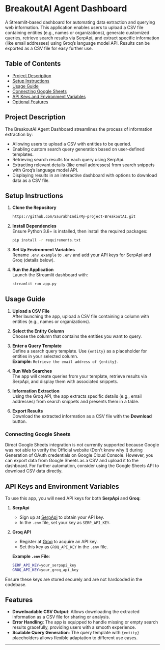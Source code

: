 # BreakoutAI Agent Dashboard

A Streamlit-based dashboard for automating data extraction and querying web information. This application enables users to upload a CSV file containing entities (e.g., names or organizations), generate customized queries, retrieve search results via SerpApi, and extract specific information (like email addresses) using Groq’s language model API. Results can be exported as a CSV file for easy further use.

## Table of Contents

- [Project Description](#project-description)
- [Setup Instructions](#setup-instructions)
- [Usage Guide](#usage-guide)
- [Connecting Google Sheets](#connecting-google-sheets)
- [API Keys and Environment Variables](#api-keys-and-environment-variables)
- [Optional Features](#optional-features)

## Project Description

The BreakoutAI Agent Dashboard streamlines the process of information extraction by:
- Allowing users to upload a CSV with entities to be queried.
- Enabling custom search query generation based on user-defined templates.
- Retrieving search results for each query using SerpApi.
- Extracting relevant details (like email addresses) from search snippets with Groq’s language model API.
- Displaying results in an interactive dashboard with options to download data as a CSV file.

## Setup Instructions

1. **Clone the Repository**  
   ```bash
   https://github.com/SaurabhIndi/My-project-BreakoutAI.git
   ```

2. **Install Dependencies**  
   Ensure Python 3.8+ is installed, then install the required packages:
   ```bash
   pip install -r requirements.txt
   ```

3. **Set Up Environment Variables**  
   Rename `.env.example` to `.env` and add your API keys for SerpApi and Groq (details below).

4. **Run the Application**  
   Launch the Streamlit dashboard with:
   ```bash
   streamlit run app.py
   ```

## Usage Guide

1. **Upload a CSV File**  
   After launching the app, upload a CSV file containing a column with entities (e.g., names or organizations).

2. **Select the Entity Column**  
   Choose the column that contains the entities you want to query.

3. **Enter a Query Template**  
   Define a search query template. Use `{entity}` as a placeholder for entities in your selected column.  
   **Example:** `Retrieve the email address of {entity}`.

4. **Run Web Searches**  
   The app will create queries from your template, retrieve results via SerpApi, and display them with associated snippets.

5. **Information Extraction**  
   Using the Groq API, the app extracts specific details (e.g., email addresses) from search snippets and presents them in a table.

6. **Export Results**  
   Download the extracted information as a CSV file with the **Download** button.

### Connecting Google Sheets

Direct Google Sheets integration is not currently supported because Google was not able to verify the Official website (Don't know why !) during Generation of OAuth credentials on Google Cloud Console. However, you can export data from Google Sheets as a CSV and upload it to the dashboard. For further automation, consider using the Google Sheets API to download CSV data directly.

## API Keys and Environment Variables

To use this app, you will need API keys for both **SerpApi** and **Groq**:

1. **SerpApi**  
   - Sign up at [SerpApi](https://serpapi.com/) to obtain your API key.
   - In the `.env` file, set your key as `SERP_API_KEY`.

2. **Groq API**  
   - Register at [Groq](https://groq.com/) to acquire an API key.
   - Set this key as `GROQ_API_KEY` in the `.env` file.

   **Example `.env` File**:
   ```bash
   SERP_API_KEY=your_serpapi_key
   GROQ_API_KEY=your_groq_api_key
   ```

Ensure these keys are stored securely and are not hardcoded in the codebase.

## Features

- **Downloadable CSV Output**: Allows downloading the extracted information as a CSV file for sharing or analysis.
- **Error Handling**: The app is equipped to handle missing or empty search results gracefully, providing users with a smooth experience.
- **Scalable Query Generation**: The query template with `{entity}` placeholders allows flexible adaptation to different use cases.

---
